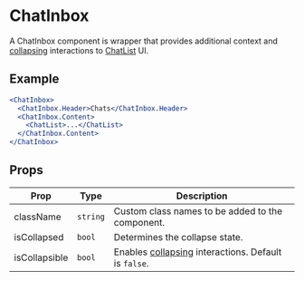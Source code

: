 # ChatInbox

A ChatInbox component is wrapper that provides additional context and [collapsing](../Collapsible) interactions to [ChatList](../ChatList) UI.

## Example

```jsx
<ChatInbox>
  <ChatInbox.Header>Chats</ChatInbox.Header>
  <ChatInbox.Content>
    <ChatList>...</ChatList>
  </ChatInbox.Content>
</ChatInbox>
```

## Props

| Prop          | Type     | Description                                                               |
| ------------- | -------- | ------------------------------------------------------------------------- |
| className     | `string` | Custom class names to be added to the component.                          |
| isCollapsed   | `bool`   | Determines the collapse state.                                            |
| isCollapsible | `bool`   | Enables [collapsing](../../Collapsible) interactions. Default is `false`. |
